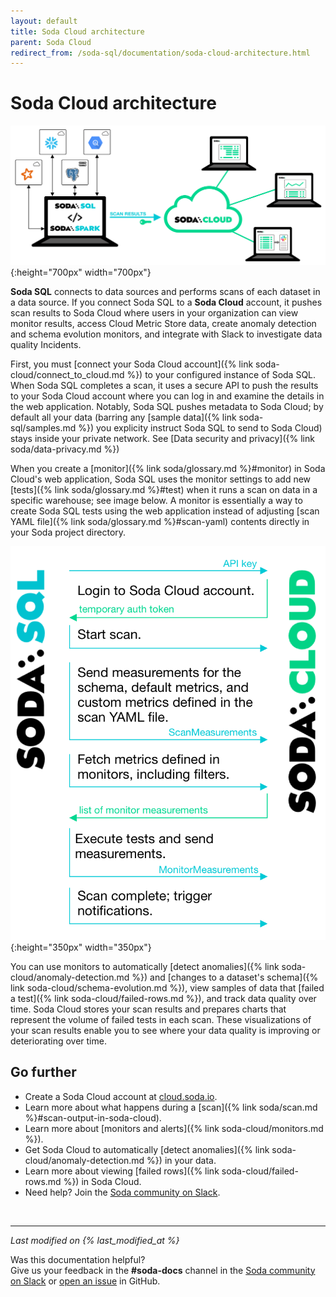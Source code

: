 ```yaml
---
layout: default
title: Soda Cloud architecture
parent: Soda Cloud
redirect_from: /soda-sql/documentation/soda-cloud-architecture.html
---
```


# Soda Cloud architecture

![soda-cloud-arch](/assets/images/soda-cloud-arch.png){:height="700px" width="700px"}

**Soda SQL** connects to data sources and performs scans of each dataset in a data source. If you connect Soda SQL to a **Soda Cloud** account, it pushes scan results to Soda Cloud where users in your organization can view monitor results, access Cloud Metric Store data, create anomaly detection and schema evolution monitors, and integrate with Slack to investigate data quality Incidents.

First, you must [connect your Soda Cloud account]({% link soda-cloud/connect_to_cloud.md %}) to your configured instance of Soda SQL.  When Soda SQL completes a scan, it uses a secure API to push the results to your Soda Cloud account where you can log in and examine the details in the web application. Notably, Soda SQL pushes metadata to Soda Cloud; by default all your data (barring any [sample data]({% link soda-sql/samples.md %}) you explicity instruct Soda SQL to send to Soda Cloud) stays inside your private network. See [Data security and privacy]({% link soda/data-privacy.md %})

When you create a [monitor]({% link soda/glossary.md %}#monitor) in Soda Cloud's web application, Soda SQL uses the monitor settings to add new [tests]({% link soda/glossary.md %}#test) when it runs a scan on data in a specific warehouse; see image below. A monitor is essentially a way to create Soda SQL tests using the web application instead of adjusting [scan YAML file]({% link soda/glossary.md %}#scan-yaml) contents directly in your Soda project directory.

![scan-with-cloud](/assets/images/scan-with-cloud.png){:height="350px" width="350px"}

You can use monitors to automatically [detect anomalies]({% link soda-cloud/anomaly-detection.md %}) and [changes to a dataset's schema]({% link soda-cloud/schema-evolution.md %}), view samples of data that [failed a test]({% link soda-cloud/failed-rows.md %}), and track data quality over time. Soda Cloud stores your scan results and prepares charts that represent the volume of failed tests in each scan. These visualizations of your scan results enable you to see where your data quality is improving or deteriorating over time.


## Go further

* Create a Soda Cloud account at [cloud.soda.io](https://cloud.soda.io/signup).
* Learn more about what happens during a [scan]({% link soda/scan.md %}#scan-output-in-soda-cloud).
* Learn more about [monitors and alerts]({% link soda-cloud/monitors.md %}).
* Get Soda Cloud to automatically [detect anomalies]({% link soda-cloud/anomaly-detection.md %}) in your data.
* Learn more about viewing [failed rows]({% link soda-cloud/failed-rows.md %}) in Soda Cloud.
* Need help? Join the <a href="http://community.soda.io/slack" target="_blank"> Soda community on Slack</a>.

<br />

---
*Last modified on {% last_modified_at %}*

Was this documentation helpful? <br /> Give us your feedback in the **#soda-docs** channel in the <a href="http://community.soda.io/slack" target="_blank"> Soda community on Slack</a> or <a href="https://github.com/sodadata/docs/issues/new" target="_blank">open an issue</a> in GitHub.